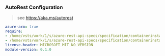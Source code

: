 ### AutoRest Configuration

> see https://aka.ms/autorest

``` yaml
azure-arm: true
require:
- /home/vsts/work/1/s/azure-rest-api-specs/specification/containerinstance/resource-manager/readme.md
- /home/vsts/work/1/s/azure-rest-api-specs/specification/containerinstance/resource-manager/readme.go.md
license-header: MICROSOFT_MIT_NO_VERSION
module-version: 0.1.0
```